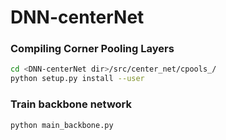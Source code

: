 # DNN-centerNet

### Compiling Corner Pooling Layers

```bash
cd <DNN-centerNet dir>/src/center_net/cpools_/
python setup.py install --user
```

### Train backbone network

```bash
python main_backbone.py
```

